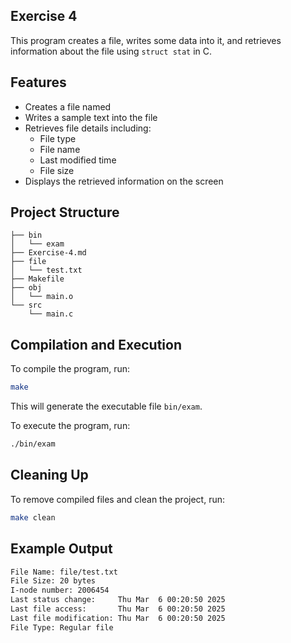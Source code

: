 ## Exercise 4

This program creates a file, writes some data into it, and retrieves information about the file using `struct stat` in C.

## Features
- Creates a file named
- Writes a sample text into the file
- Retrieves file details including:
  - File type
  - File name
  - Last modified time
  - File size
- Displays the retrieved information on the screen

## Project Structure
```
├── bin
│   └── exam               
├── Exercise-4.md          
├── file
│   └── test.txt            
├── Makefile                
├── obj
│   └── main.o             
└── src
    └── main.c             
```

## Compilation and Execution
To compile the program, run:
```sh
make
```
This will generate the executable file `bin/exam`.

To execute the program, run:
```sh
./bin/exam
```

## Cleaning Up
To remove compiled files and clean the project, run:
```sh
make clean
```

## Example Output
```sh
File Name: file/test.txt
File Size: 20 bytes
I-node number: 2006454
Last status change:     Thu Mar  6 00:20:50 2025
Last file access:       Thu Mar  6 00:20:50 2025
Last file modification: Thu Mar  6 00:20:50 2025
File Type: Regular file
```


